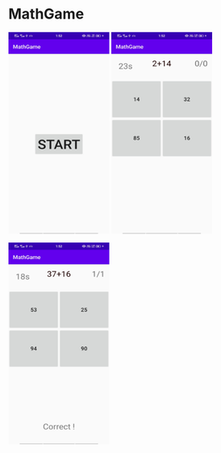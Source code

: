 # MathGame
  <img src="https://github.com/Amit-1001/MathGame/blob/master/img/img1.jpg" width="200" height="400">  <img src="https://github.com/Amit-1001/MathGame/blob/master/img/img2.jpg" width="200" height="400">

  <img src="https://github.com/Amit-1001/MathGame/blob/master/img/img3.jpg" width="200" height="400">
